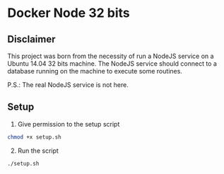 # Docker Node 32 bits

## Disclaimer
This project was born from the necessity of run a NodeJS service on a Ubuntu 14.04 32 bits machine. The NodeJS service should connect to a database running on the machine to execute some routines.

P.S.: The real NodeJS service is not here.

## Setup

1. Give permission to the setup script

```bash
chmod +x setup.sh
```

2. Run the script

```bash
./setup.sh
```
